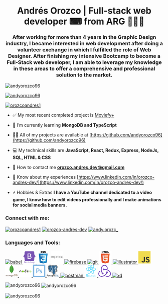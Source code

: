 <h1 align="center">Andrés Orozco | Full-stack web developer ⌨ from ARG 💙🤍💙 </h1>
<h3 align="center">After working for more than 4 years in the Graphic Design industry, I became interested in web development after doing a volunteer exchange in which I fulfilled the role of Web Designer. After finishing my intensive Bootcamp to become a Full-Stack web developer, I am able to leverage my knowledge in these areas to offer a comprehensive and professional solution to the market.</h3>

<p align="left"> <img src="https://komarev.com/ghpvc/?username=andyorozco96&label=Profile%20views&color=0e75b6&style=flat" alt="andyorozco96" /> </p>

<p align="left"> <a href="https://github.com/ryo-ma/github-profile-trophy"><img src="https://github-profile-trophy.vercel.app/?username=andyorozco96" alt="andyorozco96" /></a> </p>

<p align="left"> <a href="https://twitter.com/orozcoandres1" target="blank"><img src="https://img.shields.io/twitter/follow/orozcoandres1?logo=twitter&style=for-the-badge" alt="orozcoandres1" /></a> </p>

- ✅ My most recent completed project is [Moviefy+](https://hpfc.netlify.app/)

- 🌱 I’m currently learning **MongoDB and TypeScript**

- 👨‍💻 All of my projects are available at [https://github.com/andyorozco96](https://github.com/andyorozco96)

- 💻 My technical skills are **JavaScript, React, Redux, Express, NodeJs, SQL, HTML & CSS**

- 📩 How to contact me **orozco.andres.dev@gmail.com**

- 📄 Know about my experiences [https://www.linkedin.com/in/orozco-andres-dev/](https://www.linkedin.com/in/orozco-andres-dev/)

- ⚡ Hobbies & Extras **I have a YouTube channel dedicated to a video game, I know how to edit videos professionally and I make animations for social media banners.**

<h3 align="left">Connect with me:</h3>
<p align="left">
<a href="https://twitter.com/orozcoandres1" target="blank"><img align="center" src="https://raw.githubusercontent.com/rahuldkjain/github-profile-readme-generator/master/src/images/icons/Social/twitter.svg" alt="orozcoandres1" height="30" width="40" /></a>
<a href="https://linkedin.com/in/orozco-andres-dev" target="blank"><img align="center" src="https://raw.githubusercontent.com/rahuldkjain/github-profile-readme-generator/master/src/images/icons/Social/linked-in-alt.svg" alt="orozco-andres-dev" height="30" width="40" /></a>
<a href="https://instagram.com/andy.orozc_" target="blank"><img align="center" src="https://raw.githubusercontent.com/rahuldkjain/github-profile-readme-generator/master/src/images/icons/Social/instagram.svg" alt="andy.orozc_" height="30" width="40" /></a>
</p>

<h3 align="left">Languages and Tools:</h3>
<p align="left"> <a href="https://babeljs.io/" target="_blank" rel="noreferrer"> <img src="https://www.vectorlogo.zone/logos/babeljs/babeljs-icon.svg" alt="babel" width="40" height="40"/> </a> <a href="https://getbootstrap.com" target="_blank" rel="noreferrer"> <img src="https://raw.githubusercontent.com/devicons/devicon/master/icons/bootstrap/bootstrap-plain-wordmark.svg" alt="bootstrap" width="40" height="40"/> </a> <a href="https://www.w3schools.com/css/" target="_blank" rel="noreferrer"> <img src="https://raw.githubusercontent.com/devicons/devicon/master/icons/css3/css3-original-wordmark.svg" alt="css3" width="40" height="40"/> </a> <a href="https://expressjs.com" target="_blank" rel="noreferrer"> <img src="https://raw.githubusercontent.com/devicons/devicon/master/icons/express/express-original-wordmark.svg" alt="express" width="40" height="40"/> </a> <a href="https://firebase.google.com/" target="_blank" rel="noreferrer"> <img src="https://www.vectorlogo.zone/logos/firebase/firebase-icon.svg" alt="firebase" width="40" height="40"/> </a> <a href="https://git-scm.com/" target="_blank" rel="noreferrer"> <img src="https://www.vectorlogo.zone/logos/git-scm/git-scm-icon.svg" alt="git" width="40" height="40"/> </a> <a href="https://www.w3.org/html/" target="_blank" rel="noreferrer"> <img src="https://raw.githubusercontent.com/devicons/devicon/master/icons/html5/html5-original-wordmark.svg" alt="html5" width="40" height="40"/> </a> <a href="https://www.adobe.com/in/products/illustrator.html" target="_blank" rel="noreferrer"> <img src="https://www.vectorlogo.zone/logos/adobe_illustrator/adobe_illustrator-icon.svg" alt="illustrator" width="40" height="40"/> </a> <a href="https://developer.mozilla.org/en-US/docs/Web/JavaScript" target="_blank" rel="noreferrer"> <img src="https://raw.githubusercontent.com/devicons/devicon/master/icons/javascript/javascript-original.svg" alt="javascript" width="40" height="40"/> </a> <a href="https://www.mongodb.com/" target="_blank" rel="noreferrer"> <img src="https://raw.githubusercontent.com/devicons/devicon/master/icons/mongodb/mongodb-original-wordmark.svg" alt="mongodb" width="40" height="40"/> </a> <a href="https://nodejs.org" target="_blank" rel="noreferrer"> <img src="https://raw.githubusercontent.com/devicons/devicon/master/icons/nodejs/nodejs-original-wordmark.svg" alt="nodejs" width="40" height="40"/> </a> <a href="https://www.photoshop.com/en" target="_blank" rel="noreferrer"> <img src="https://raw.githubusercontent.com/devicons/devicon/master/icons/photoshop/photoshop-line.svg" alt="photoshop" width="40" height="40"/> </a> <a href="https://www.postgresql.org" target="_blank" rel="noreferrer"> <img src="https://raw.githubusercontent.com/devicons/devicon/master/icons/postgresql/postgresql-original-wordmark.svg" alt="postgresql" width="40" height="40"/> </a> <a href="https://postman.com" target="_blank" rel="noreferrer"> <img src="https://www.vectorlogo.zone/logos/getpostman/getpostman-icon.svg" alt="postman" width="40" height="40"/> </a> <a href="https://reactjs.org/" target="_blank" rel="noreferrer"> <img src="https://raw.githubusercontent.com/devicons/devicon/master/icons/react/react-original-wordmark.svg" alt="react" width="40" height="40"/> </a> <a href="https://redux.js.org" target="_blank" rel="noreferrer"> <img src="https://raw.githubusercontent.com/devicons/devicon/master/icons/redux/redux-original.svg" alt="redux" width="40" height="40"/> </a> <a href="https://www.adobe.com/products/xd.html" target="_blank" rel="noreferrer"> <img src="https://cdn.worldvectorlogo.com/logos/adobe-xd.svg" alt="xd" width="40" height="40"/> </a> </p>

<p><img align="left" src="https://github-readme-stats.vercel.app/api/top-langs?username=andyorozco96&show_icons=true&locale=en&layout=compact" alt="andyorozco96" /></p>

<p>&nbsp;<img align="center" src="https://github-readme-stats.vercel.app/api?username=andyorozco96&show_icons=true&locale=en" alt="andyorozco96" /></p>

<p><img align="center" src="https://github-readme-streak-stats.herokuapp.com/?user=andyorozco96&" alt="andyorozco96" /></p>
